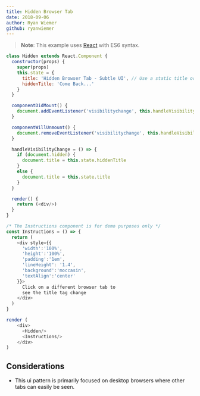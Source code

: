 ```yaml
---
title: Hidden Browser Tab
date: 2018-09-06
author: Ryan Wiemer
github: ryanwiemer
---
```


> **Note**: This example uses [React](https://reactjs.org/) with ES6 syntax.

```javascript
class Hidden extends React.Component {
  constructor(props) {
    super(props)
    this.state = {
      title: 'Hidden Browser Tab - Subtle UI', // Use a static title or grab document.title
      hiddenTitle: 'Come Back...'
    }
  }

  componentDidMount() {
    document.addEventListener('visibilitychange', this.handleVisibilityChange)
  }

  componentWillUnmount() {
    document.removeEventListener('visibilitychange', this.handleVisibilityChange)
  }

  handleVisibilityChange = () => {
    if (document.hidden) {
      document.title = this.state.hiddenTitle
    }
    else {
      document.title = this.state.title
    }
  }

  render() {
    return (<div/>)
  }
}

/* The Instructions component is for demo purposes only */
const Instructions = () => {
  return (
    <div style={{
      'width':'100%',
      'height':'100%',
      'padding':'1em',
      'lineHeight': '1.4',
      'background':'moccasin',
      'textAlign':'center'
    }}>
      Click on a different browser tab to
      see the title tag change
    </div>
  )
}

render (
    <div>
      <Hidden/>
      <Instructions/>
    </div>
)
```

## Considerations
* This ui pattern is primarily focused on desktop browsers where other tabs can easily be seen.

